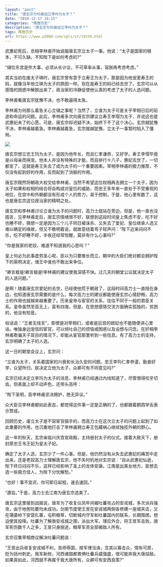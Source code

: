```yaml
---
layout: "post"
title: "唐玄宗为何被迫立李屿为太子？"
date: "2018-12-17 16:15"
categories: "隋唐历史"
description: "唐玄宗为何被迫立李屿为太子？"
tags: 隋唐历史
url: https://www.y5000.com/zgls/st/19159.html
---
```






武惠妃死后，丞相李林甫开始说服唐玄宗立太子一事。他说：“太子是国家的根本，不可久缺。不知陛下是如何考虑的?”

“储位东宫是件大事，必须从长计议，不可草率从事，容朕再考虑考虑。”

其实当初在废太子瑛时，唐玄宗曾有意于立寿王为太子，那是因为他宠爱寿王的妈，就像当年他立瑛为太子的原因一样。现在是寿王的妈已经去世了，玄宗可以从感情的困惑中解脱出来了，政治家的冷静促使他认真的考虑了太子的人选问题。

李林甫看唐玄宗犹豫不决，也不敢逼得太急。

李林甫为何那么着急关心立储之事呢？当然了，立谁为太子可是关乎宰相日后的前途和命运的问题。此后，李林甫多次向唐玄宗建议立寿王李瑁为太子，并说这也是武惠妃未了的心愿。可是，唐玄宗却迟疑不决，始终下不了这个决心。玄宗越犹豫不决，李林甫越着急。李林甫越着急，玄宗就越犹豫，立太子一事暂时陷入了僵局。

![](https://img.y5000.com/uploads/allimg/170412/8-1F41211013E44.jpg)

唐玄宗想立忠王玙为太子，是因为他年长，而且仁孝谦恭，又好学。寿王李瑁毕竟是以母亲而得宠，他本人并没有特殊的才能，而且排行十八子，惠妃去世了，一切都变了，这就是寿王失去了成为太子的一个重要因素。宰相李林甫的极力推荐，不仅没有起到好的作用，反而起到了消极的作用。

唐玄宗既然将朝政大权交给李林甫，当然不希望这位权相再去拥立一个太子，因为太子如果和权相的结合将会构成对皇位的威胁，而忠王多年来一直处于不受重视的地位，在宫中和外朝都没有形成个人的势力，易于控制，于是，他心里有数了，这也是唐玄宗这位政治家的精明之处。

唐玄宗和李林甫讨论立谁为太子的问题时，高力士就站在旁边，但是，他一直也没插言，见李林甫走后，唐玄宗情绪很不好，联想到这段时间皇上焦虑不安，吃不好也睡不好，猜想一定是因为三个儿子同日被诛杀、又失去了爱妃、皇位继承人选又难以确定的缘故，但又不敢明着说，就故意绕着弯子轻声问：“陛下近来闷闷不乐，吃不好睡不好，半夜还经常惊醒，莫非有什么心事吗?”

“你是我家的老奴，难道不知道我的心思吗？”

皇上何必为此事虚劳圣心呢，臣以为只要推长而立，朝中的大臣们绝对都会拥护陛下的英明决定，储王中谁也不敢出来争位。

“卿言极是!卿言极是!李林甫的建议使我深感不快。过几天的朝堂公议就决定太子的人选问题。”

是啊！随着唐玄宗爱妃的去世，已经使他荒于朝政了，这段时间高力士一直陪在身边，也知道唐玄宗需要的是什么，每次高力士的建议都能使唐玄宗心情舒畅，高力士的作用也就越来越重要了。历来皇帝与宦官的关系，往往不同于一般的君臣关系。皇帝虽然至高无上，富有四海，但是，在思想感情交流方面确实孤独的，贫困的，他没有知音。

俗话说：“王者无戏言”，即使是对宰相们，或者是后宫的嫔妃也不能随便讲心里话。唯独身边宠信的宦官，可以倾吐自己的烦恼或困惑以及设想与闪念。在奸相李林甫欺骗天子耳目的情况下，却能从宦官那里听到一些信息。有了高力士的支持，玄宗明确了太子的人选。

这一日的朝堂会议上，玄宗问：

“立谁为太子，关系着国家的兴衰和长治久安的问题。忠王李玙仁孝恭谨，勤奋好学，众望所归，朕决定立他为太子，众卿可有不同意见吗?”

玄宗已经决定立李玙为太子的消息，李林甫已经通过内线知道了，尽管恨得咬牙切齿，但表面上却不动声色，还带头高呼：

“陛下圣明，臣李林甫坚决拥护，绝无异议。”

众大臣见李林甫都如此表态，都觉得这件事一定是正确的了，也都跟着鹦鹉学舌表示赞成。

回顾历史，废立太子是不容宦官插手的，而高力士在这次立太子的问题上起到了如此重要的作用，也沉重地打击了李林甫拥立寿王包藏祸心继续独揽外朝的野心。

这一年的秋天，玄宗亲临兴庆宫宣政殿，主持册封太子的仪式。接着大赦天下，册封原忠王韦王妃为皇太子妃。

确定了太子人选，玄宗少了一件心事。但是，他仍然没有从失去武惠妃的痛苦中走出来。还是老奴高力士理解唐玄宗，他不失时机地对玄宗说：“自从武惠妃仙逝，陛下终日闷闷不乐，这样已经影响了圣上的龙体安康。江南是出美女地方，臣想去选一些南方佳人，为陛下分忧解愁。”

“也好！事不宜迟，你可即日起程，速去速回。”

“遵旨。”于是，高力士去江南为唐玄宗选美了。

唐玄宗这里接到战报说，唐军为了收复仪凤年间被吐蕃攻占的安戎城，多次派兵强攻，由于地势险要均未成功。剑南节度使王昱在安戎城两侧各修建一座城夹击，又在蒲婆岭下安营扎寨，屯积粮草，切断城内守军和吐蕃国内的联系，长期围困，想迫使其投降。吐蕃为了解救安戎城之围，派出大军，理应外合，将王昱军击败。唐军死伤数千人之多，王昱只身脱逃，粮草军资全部被敌人所有。

玄宗召集宰相商议解决吐蕃问题说：

“王昱出兵收复安戎城不利，丧师辱国，按军律当诛，念其以寡击众，情有可原，贬为括州刺史。我军新败，河西诸国都畏惧吐蕃兵威强盛，很可能弃我大唐投敌。如果真如此，河西就不再属于我大唐所有，众卿可有安西良策?”
